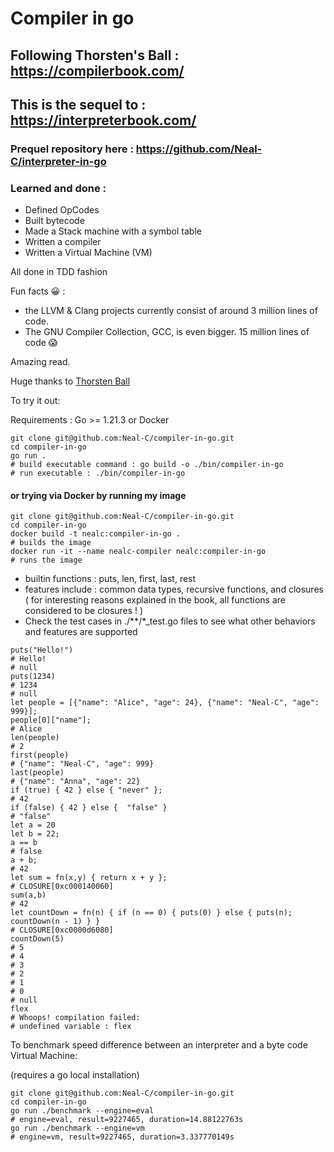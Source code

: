  # Compiler in go
 
## Following Thorsten's Ball : https://compilerbook.com/
## This is the sequel to : https://interpreterbook.com/

### Prequel repository here : https://github.com/Neal-C/interpreter-in-go

 
###  Learned and done :
- Defined OpCodes
- Built bytecode
- Made a Stack machine with a symbol table
- Written a compiler
- Written a Virtual Machine (VM)

All done in TDD fashion


Fun facts 😀 :
- the LLVM & Clang projects currently consist of around 3 million lines of code. 
- The GNU Compiler Collection, GCC, is even bigger. 15 million lines of code 😱


Amazing read. 

Huge thanks to [Thorsten Ball](https://github.com/mrnugget)

To try it out:

Requirements : Go >= 1.21.3 or Docker

```shell
git clone git@github.com:Neal-C/compiler-in-go.git
cd compiler-in-go
go run . 
# build executable command : go build -o ./bin/compiler-in-go
# run executable : ./bin/compiler-in-go
```

#### or trying via Docker by running my image

```shell
git clone git@github.com:Neal-C/compiler-in-go.git
cd compiler-in-go
docker build -t nealc:compiler-in-go .
# builds the image
docker run -it --name nealc-compiler nealc:compiler-in-go
# runs the image
```
- builtin functions : puts, len, first, last, rest
- features include : common data types, recursive functions, and closures ( for interesting reasons explained in the book, all functions are considered to be closures ! )
- Check the test cases in ./**/*_test.go files to see what other behaviors and features are supported

```shell
puts("Hello!")
# Hello!
# null
puts(1234)
# 1234
# null
let people = [{"name": "Alice", "age": 24}, {"name": "Neal-C", "age": 999}];
people[0]["name"];
# Alice
len(people)
# 2
first(people)
# {"name": "Neal-C", "age": 999}
last(people)
# {"name": "Anna", "age": 22} 
if (true) { 42 } else { "never" };
# 42
if (false) { 42 } else {  "false" }
# "false"
let a = 20
let b = 22;
a == b
# false
a + b;
# 42
let sum = fn(x,y) { return x + y };
# CLOSURE[0xc000140060] 
sum(a,b)
# 42
let countDown = fn(n) { if (n == 0) { puts(0) } else { puts(n); countDown(n - 1) } }
# CLOSURE[0xc0000d6080]
countDown(5)
# 5
# 4
# 3
# 2
# 1
# 0
# null
flex
# Whoops! compilation failed:
# undefined variable : flex
```

To benchmark speed difference between an interpreter and a byte code Virtual Machine:

(requires a go local installation)

```shell
git clone git@github.com:Neal-C/compiler-in-go.git
cd compiler-in-go
go run ./benchmark --engine=eval
# engine=eval, result=9227465, duration=14.88122763s
go run ./benchmark --engine=vm
# engine=vm, result=9227465, duration=3.337770149s
```


